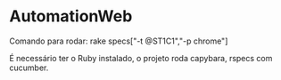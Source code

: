 # AutomationWeb

Comando para rodar: rake specs["-t @ST1C1","-p chrome"]

É necessário ter o Ruby instalado, o projeto roda capybara, rspecs com cucumber.

